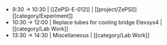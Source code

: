 - 9:30 -> 10:30 | [[ZePSI-E-012]] | [[project/ZePSI]] [[category/Experiment]]
- 10:30 -> 12:00 | Replace tubes for cooling bridge Elexsys4 | [[category/Lab Work]]
- 13:30 -> 14:30 | Miscellaneous | [[category/Lab Work]]